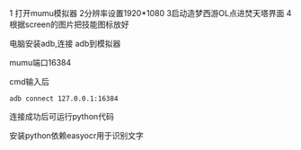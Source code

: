 1 打开mumu模拟器
2分辨率设置1920*1080
3启动造梦西游OL点进焚天塔界面
4根据screen的图片把技能图标放好

电脑安装adb,连接 adb到模拟器

mumu端口16384

cmd输入后

```
adb connect 127.0.0.1:16384
```

连接成功后可运行python代码

安装python依赖easyocr用于识别文字

